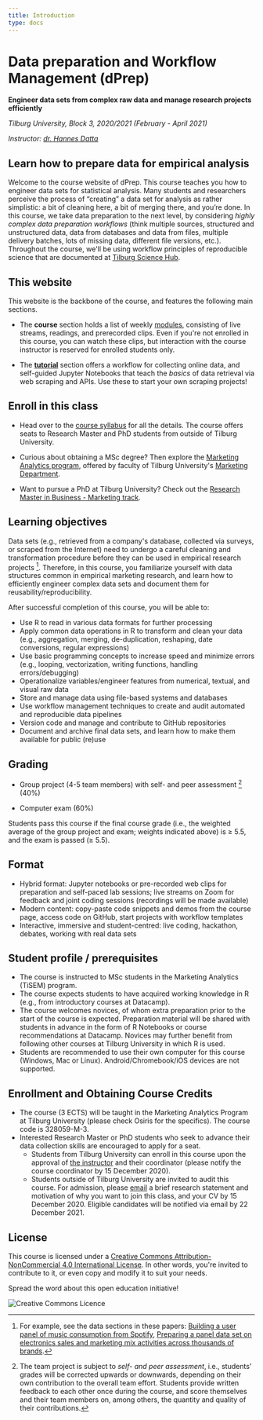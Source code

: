 ```yaml
---
title: Introduction
type: docs
---
```


# Data preparation and Workflow Management (dPrep)

**Engineer data sets from complex raw data and manage research projects efficiently**

_Tilburg University, Block 3, 2020/2021 (February - April 2021)_

_Instructor: [dr. Hannes Datta](https://hannesdatta.com)_




## Learn how to prepare data for empirical analysis

Welcome to the course website of dPrep. This course teaches you how to engineer data sets for statistical analysis. Many students and researchers perceive the process of “creating” a data set for analysis as rather simplistic: a bit of cleaning here, a bit of merging there, and you’re done. In this course, we take data preparation to the next level, by considering *highly complex data preparation workflows* (think multiple sources, structured and unstructured data, data from databases and data from files, multiple delivery batches, lots of missing data, different file versions, etc.). Throughout the course, we'll be using workflow principles of reproducible science that are documented at [Tilburg Science Hub](http://tilburgsciencehub.com). 

## This website

This website is the backbone of the course, and features the following main sections.

- The __course__ section holds a list of weekly [modules](docs/course/modules), consisting of live streams, readings, and prerecorded clips. Even if you're not enrolled in this course, you can watch these clips, but interaction with the course instructor is reserved for enrolled students only.

- The [__tutorial__](docs/tutorials) section offers a workflow for collecting online data, and self-guided Jupyter Notebooks that teach the *basics* of data retrieval via web scraping and APIs. Use these to start your own scraping projects!

<!--- Finally, the [__building block__](docs/snippets) section offers a collection of code snippets in Python that you can use to build and extend your own scrapers and API retrieval projects.
-->


## Enroll in this class

- Head over to the [course syllabus](docs/course/syllabus) for all the details. The course offers seats to Research Master and PhD students from outside of Tilburg University.

- Curious about obtaining a MSc degree? Then explore the [Marketing Analytics program](https://www.tilburguniversity.edu/education/masters-programmes/marketing-analytics), offered by faculty of Tilburg University's [Marketing Department](https://tilburguniversity.edu/marketing).

- Want to pursue a PhD at Tilburg University? Check out the [Research Master in Business - Marketing track](https://www.tilburguniversity.edu/education/masters-programmes/research-master-marketing).

<!--


# Some more content notes (to be integrated elsewhere)

## Possible activities

- Data collection pitch (group) / presentation
- Legal battle + anonymization outcome
- Building a prototype for either a web scraper or API
- Deployment as large project with the team
- Data sharing / auditing of data
- Real-time analytics (use database (learnt here), in combination with research method (e.g., regression), to create insights in realtime

session chair, presentations, pitches, discussions
-->


<!--
## Glossary search

Already know what you're looking for? Search the __Glossary__ here.



Comments Roy:
- voorkennis eigenlijk verplicht

QUESTIONS SUSAN:
- dprep eerst laten lopen, dan pas web scraping
- niveau toetsen met python; entry exam ("encore")
- voorgangstoets

- duidelijk maken dat het geen peer review is!


- no need to prep each and every "deep" level

SESSIONS
++++++++

1) open session + #1 website exploration

2) website pitches from teams + advice on what could be interesting research settings/questions, or how data could be linked to other sources

-- SELF STUDY: prototype scraping

3) #2 Prototype: proof of concept laten zien
+ LECTURE: deployment

-- SCRAPER #3 deployment, databases [...]

4) Feedback

5) SESSION: #4 Data sharing, documentation

6) Poster session w/ powerpoint/ "verhaal" maken

-->


## Learning objectives

Data sets (e.g., retrieved from a company's database, collected via surveys, or
scraped from the Internet) need to undergo a careful cleaning and transformation
procedure before they can be used in empirical research projects [^1]. Therefore, in this course, you familiarize yourself with data structures common in empirical marketing research, and learn how to efficiently engineer complex data sets and document
them for reusability/reproducibility.

[^1]: For example, see the data sections in these papers: [Building a user panel of music consumption from Spotify](http://tiu.nu/spotify), [Preparing a panel data set on electronics sales and marketing mix activities across thousands of brands](https://research.tilburguniversity.edu/en/publications/universality-or-differences-in-marketing-elasticities-in-emerging).

After successful completion of this course, you will be able to:

- Use R to read in various data formats for further processing
- Apply common data operations in R to transform and clean your data (e.g., aggregation, merging, de-duplication, reshaping, date conversions, regular expressions)
- Use basic programming concepts to increase speed and minimize errors (e.g., looping, vectorization, writing functions, handling errors/debugging)
- Operationalize variables/engineer features from numerical, textual, and visual raw data
- Store and manage data using file-based systems and databases
- Use workflow management techniques to create and audit automated and reproducible data pipelines
- Version code and manage and contribute to GitHub repositories
- Document and archive final data sets, and learn how to make them available for public (re)use

<!--  - Project management on GitHub (versioning, issue management, collaboration)
<!-- plugin R for using Git -->
<!--  - Advanced file I/O: Data formats (e.g., CSV, JSON), systems (e.g., file-based, structured and unstructured databases), and local vs. remote architectures-->
<!--  - Data pipelines
  - Automation using `make`
  - Command-line scripting
--><!-- by producing log files and diagnostic tables and figures
<!--      - Logging into audit txt files
      - Generation of Latex and Word output
      - Report preparation in latex/Overleaf

      - Assess data quality by means of log files and automatically generated tables and figures

(e.g., command-line scripting, automation using `make`)


- Store and manage structured and unstructured data in file-based systems and databases


structured (e.g., CSV, XLSX) and unstructured (e.g., JSON) raw data from multiple sources (e.g., files, databases) for further processing

's `data.table` and `dplyr`


<!--panel data vs cross sectioneel; pair-wise; unit-of-analysis -->

<!-- exercises suggested by roy:

1) this is what i want as an output; this is the input. Do it
2) this is code that doesn't work; fix it so that I can get what I want to get.


-->
<!-- Basic R:
- load packages
- ...
-->

<!--  - Externally (EC2, launching instances, manage HPC code)
Work on VMs on AWS, code in SQL and R, compete on Kaggle, or work on own computer--; Coding Dojo student-=led analysis; while sharing screens-->
<!--
  - Logging/monitoring
    - Dynamic output:
      - Shiny
      - NodeJS/dynamic graphs
--><!--, work on virtual machines on AWS EC2, and write basic code in SQL-->

<!--, MySQL, MongoDB and Amazon Web Services (AWS) EC2 and S3-->

## Grading

- Group project (4-5 team members) with self- and peer assessment [^2] (40%)
<!-- submitted as a GitHub repository (during the course); building a dataset-->
- Computer exam (60%)
<!--[or, take-home exam?] (can do 40%?) with a passing threshold?-->
<!--
- Share progress and learnings (e.g., open science contributions in the form of course-relevant contributions in the form of pull requests to GitHub, maintaining a public FAQ/blog, sharing one's progress with the group) (20%) [[[???]]]
-->

Students pass this course if the final course grade (i.e., the weighted average of the group project and exam; weights indicated above) is ≥ 5.5, and the exam is passed (≥ 5.5).

[^2]: The team project is subject to *self- and peer assessment*, i.e., students' grades will be corrected upwards or downwards, depending on their own contribution to the overall team effort. Students provide written feedback to each other once during the course, and score themselves and their team members on, among others, the quantity and quality of their contributions.


## Format

- Hybrid format: Jupyter notebooks or pre-recorded web clips for preparation and self-paced lab sessions; live streams on Zoom for feedback and joint coding sessions (recordings will be made available)
- Modern content: copy-paste code snippets and demos from the course page, access code on GitHub, start projects with workflow templates
- Interactive, immersive and student-centred: live coding, hackathon, debates, working with real data sets

<!--, simulations, hackathon-->
<!-- work on VMs on AWS, code in SQL and R, compete on Kaggle, or work on own computer--; Coding Dojo student-=led analysis; while sharing screens-->

## Student profile / prerequisites

- The course is instructed to MSc students in the Marketing Analytics (TiSEM) program.
- The course expects students to have acquired working knowledge in R (e.g., from introductory courses at Datacamp).
- The course welcomes novices, of whom extra preparation prior to the start of the course is expected. Preparation material will be shared with students in advance in the form of R Notebooks or course recommendations at Datacamp. Novices may further benefit from following other courses at Tilburg University in which R is used.
- Students are recommended to use their own computer for this course (Windows, Mac or Linux). Android/Chromebook/iOS devices are not supported.


## Enrollment and Obtaining Course Credits

- The course (3 ECTS) will be taught in the Marketing Analytics Program at Tilburg University (please check Osiris for the specifics). The course code is 328059-M-3.
- Interested Research Master or PhD students who seek to advance their data collection skills are encouraged to apply for a seat.
  - Students from Tilburg University can enroll in this course upon the approval of [the instructor](mailto:h.datta@tilburguniversity.edu) and their coordinator (please notify the course coordinator by 15 December 2020).
  - Students outside of Tilburg University are invited to audit this course. For admission, please [email](mailto:h.datta@tilburguniversity.edu) a brief research statement and motivation of why you want to join this class, and your CV by 15 December 2020. Eligible candidates will be notified via email by 22 December 2021.

## License

This course is licensed under a [Creative Commons Attribution-NonCommercial 4.0 International License](http://creativecommons.org/licenses/by-nc/4.0/). In other words, you're invited to contribute to it, or even copy and modify it to suit your needs.

Spread the word about this open education initiative!

![Creative Commons Licence](https://i.creativecommons.org/l/by-nc/4.0/88x31.png)
